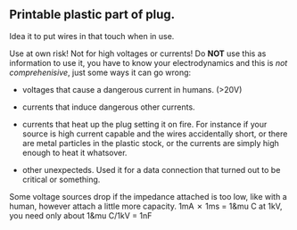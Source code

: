 
## Printable plastic part of plug.
Idea it to put wires in that touch when in use.

Use at own risk! Not for high voltages or currents! Do **NOT** use this as 
information to use it, you have to know your electrodynamics and this is 
*not comprehenisive*, just some ways it can go wrong:

* voltages that cause a dangerous current in humans. (&gt;20V)

* currents that induce dangerous other currents.

* currents that heat up the plug setting it on fire. For instance if your 
  source is high current capable and the wires accidentally short, or there are
  metal particles in the plastic stock, or the currents are simply high enough to 
  heat it whatsover.

* other unexpecteds. Used it for a data connection that turned out to be
  critical or something.

Some voltage sources drop if the impedance attached is too low, like with a
human, however attach a little more capacity. 1mA &cross; 1ms = 1&mu C at 
1kV, you need only about 1&mu C/1kV = 1nF
